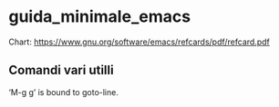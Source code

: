 # guida_minimale_emacs

Chart: 
https://www.gnu.org/software/emacs/refcards/pdf/refcard.pdf


## Comandi  vari utilli

 ‘M-g g’ is bound to goto-line.
